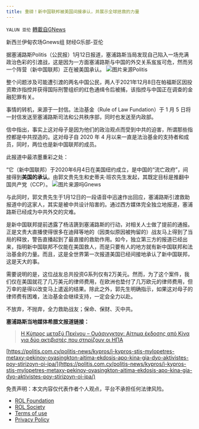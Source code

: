 ```yaml
---
title: 重磅！新中国联邦被美国间接承认，并展示全球拯救的力量
---
```

`YALUN 亚伦` [轉載自GNews](https://gnews.org/zh-hans/1853025/)

新西兰伊甸农场Gnews组 财经G乐部-亚伦

据塞浦路斯Politis（公民报）1月12日报道，塞浦路斯当局发现自己陷入一场充满政治色彩的引渡战，这是因为一方面塞浦路斯与中国的外交关系岌岌可危，然而另一个阵营（新中国联邦）正在被美国承认。
![](https://assets.gnews.org/wp-content/uploads/2022/01/FT_20.01.03_US-China-Zero-sum.jpg)图片来源Politis


整个问题涉及可能遭引渡的两名中国公民，两人于2021年12月8日在帕福斯区因投资欺诈指控并获得国际刑警组织的红色通缉令后被捕，该指控与中国正在调查的金融犯罪有关。

事情的转机，来源于一封信。法治基金（Rule of Law Fundation）于 1 月 5 日将一封信发送至塞浦路斯司法和公共秩序部，同时也发送至内政部。

信中指出，事实上这对母子是因为他们的政治观点而受到中共的迫害，所谓那些指控都是中共捏造的。这对母子自 2020 年 4 月以来一直是法治基金的支持者和成员，同时，两位也是新中国联邦的成员。

此报道中最浓墨重彩之处：

“它（新中国联邦）于2020年6月4日在美国纽约成立，是中国的“流亡政府”，间接得到**美国的承认**。由郭文贵先生和史蒂夫·班农先生发起，其既定目标是推翻中国共产党（CCP）。
![](https://assets.gnews.org/wp-content/uploads/2022/01/1-46-1.jpg)图片来源吗Gnews


与此同时，郭文贵先生于1月12日的一段语音中迅速作出回应，塞浦路斯引渡救助报道中的这家人，其实是被中共设计陷害的。通过西方媒体完全独立地报道，塞浦路斯已经成为中共外交的灾难。

是新中国联邦提前透露了杨洁篪到塞浦路斯的行动，对相关人士做了提前的通报。正是文贵大直播使得很多在迪拜等地的（因类似原因被拘留的）战友马上得到了当局的释放，警告直播起到了最直接的救助作用。如今，独立第三方的报道已经出来，指明新中国联邦不仅能在美国救人，而是只要有人的地方就有新中国联邦和法治基金的力量。而且，这是全世界第一次报道美国已经间接地承认了新中国联邦，这是天大的事。

需要说明的是，这位战友总共投资G系列仅有2万美元。然而，为了这个案件，我们仅在美国就花了几万美元的律师费用，在欧洲也垫付了几万欧元的律师费用，但万幸的是得以改变马上遣返的结果。除此之外，郭先生明确指示，如果这对母子的律师费有困难，法治基金会继续支持，一定会全力以赴。

不放弃，不抛弃，全力救助战友；保命、保财、灭中共。



**塞浦路斯当地媒体希腊文报道链接：**



> [Η Κύπρος μεταξύ Πεκίνου – Ουάσινγκτον: Αίτημα έκδοσης από Κίνα για δύο ακτιβιστές που στηρίζουν οι ΗΠΑ](https://politis.com.cy/politis-news/kypros/i-kypros-stis-mylopetres-metaxy-pekinoy-oyasingkton-aitima-ekdosis-apo-kina-gia-dyo-aktivistes-poy-stirizoyn-oi-ipa/)


[https://politis.com.cy/politis-news/kypros/i-kypros-stis-mylopetres-metaxy-pekinoy-oyasingkton-aitima-ekdosis-apo-kina-gia-dyo-aktivistes-poy-stirizoyn-oi-ipa/](https://politis.com.cy/politis-news/kypros/i-kypros-stis-mylopetres-metaxy-pekinoy-oyasingkton-aitima-ekdosis-apo-kina-gia-dyo-aktivistes-poy-stirizoyn-oi-ipa/)
 

免责声明：本文内容仅代表作者个人观点，平台不承担任何法律风险。

- [ROL Foundation](https://rolfoundation.org/)
- [ROL Society](https://rolsociety.org/)
- [Terms of use](https://gnews.org/terms-of-use-3/)
- [Privacy Policy](https://gnews.org/privacy-policy/)
